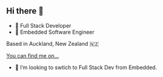 ## Hi there 👋

- 🔭 Full Stack Developer
- 🌱 Embedded Software Engineer


Based in Auckland, New Zealand 🇳🇿

[You can find me on...](https://www.linkedin.com/in/yong-joo-lee-767b412b3/)

- 👯 I’m looking to swtich to Full Stack Dev from Embedded.

  
<!--
**yongjool/yongjool** is a ✨ _special_ ✨ repository because its `README.md` (this file) appears on your GitHub profile.

Here are some ideas to get you started:


-->
